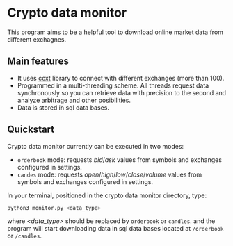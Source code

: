 # Crypto data monitor
This program aims to be a helpful tool to download online market data from different exchagnes.

## Main features

- It uses [ccxt](https://www.github.com/ccxt/ccxt) library to connect with different exchanges (more than 100).
- Programmed in a multi-threading scheme. All threads request data synchronously so you can retrieve data with precision to the second and analyze arbitrage and other posibilities.
- Data is stored in sql data bases.

## Quickstart
Crypto data monitor currently can be executed in two modes:

- ```orderbook``` mode: requests *bid*/*ask* values from symbols and exchanges configured in settings.
- ```candes``` mode: requests *open*/*high*/*low*/*close*/*volume* values from symbols and exchanges configured in settings.

In your terminal, positioned in the crypto data monitor directory, type:
```bash
python3 monitor.py <data_type>
```
where *<data_type>* should be replaced by ```orderbook``` or ```candles```.
and the program will start downloading data in sql data bases located at ```/orderbook``` or ```/candles```.